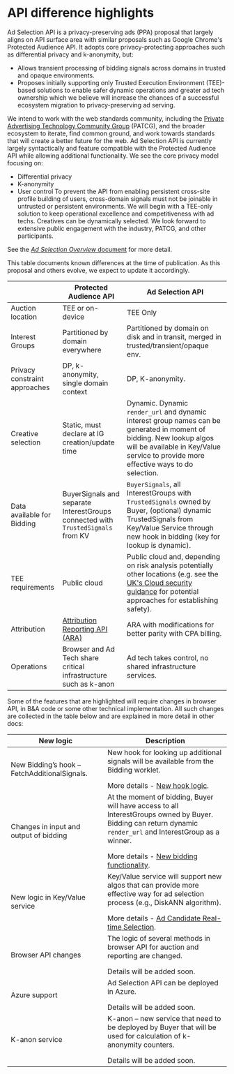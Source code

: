 # API difference highlights
Ad Selection API is a privacy-preserving ads (PPA) proposal that largely aligns on API surface area with similar proposals such as Google Chrome's Protected Audience API. It adopts core privacy-protecting approaches such as differential privacy and k-anonymity, but:
- Allows transient processing of bidding signals across domains in trusted and opaque environments.
- Proposes initially supporting only Trusted Execution Environment (TEE)-based solutions to enable safer dynamic operations and greater ad tech ownership which we believe will increase the chances of a successful ecosystem migration to privacy-preserving ad serving.

We intend to work with the web standards community, including the [Private Advertising Technology Community Group](https://patcg.github.io/) (PATCG), and the broader ecosystem to iterate, find common ground, and work towards standards that will create a better future for the web.
Ad Selection API is currently largely syntactically and feature compatible with the Protected Audience API while allowing additional functionality. We see the core privacy model focusing on:

- Differential privacy
- K-anonymity
- User control
To prevent the API from enabling persistent cross-site profile building of users, cross-domain signals must not be joinable in untrusted or persistent environments. We will begin with a TEE-only solution to keep operational excellence and competitiveness with ad techs. Creatives can be dynamically selected.
We look forward to extensive public engagement with the industry, PATCG, and other participants.

See the [_Ad Selection Overview_ document](Ad%20Selection%20Overview.md) for more detail.

This table documents known differences at the time of publication. As this proposal and others evolve, we expect to update it accordingly.

|  |Protected Audience API | Ad Selection API |
| - | - | - |
| Auction location | TEE or on-device | TEE Only |
| Interest Groups | Partitioned by domain everywhere | Partitioned by domain on disk and in transit, merged in trusted/transient/opaque env. |
| Privacy constraint approaches  | DP, k-anonymity, single domain context | DP, K-anonymity. |
| Creative selection | Static, must declare at IG creation/update time | Dynamic. Dynamic `render_url` and dynamic interest group names can be generated in moment of bidding. New lookup algos will be available in Key/Value service to provide more effective ways to do selection. |
| Data available for Bidding|BuyerSignals and separate InterestGroups connected with `TrustedSignals` from KV | `BuyerSignals`, all InterestGroups with `TrustedSignals` owned by Buyer, (optional) dynamic TrustedSignals from Key/Value Service through new hook in bidding (key for lookup is dynamic). |
| TEE requirements | Public cloud | Public cloud and, depending on risk analysis potentially other locations (e.g. see the [UK's Cloud security guidance](https://www.ncsc.gov.uk/collection/cloud/the-cloud-security-principles) for potential approaches for establishing safety). |
| Attribution | [Attribution Reporting API (ARA)](https://developer.chrome.com/en/docs/privacy-sandbox/attribution-reporting/) | ARA with modifications for better parity with CPA billing. |
| Operations | Browser and Ad Tech share  critical infrastructure such as k-anon | Ad tech takes control, no shared infrastructure services. |

Some of the features that are highlighted will require changes in browser API, in B&A code or some other technical implementation. All such changes are collected in the table below and are explained in more detail in other docs:

| New logic | Description |
| - | - |
| New Bidding’s hook – FetchAdditionalSignals. | New hook for looking up additional signals will be available from the Bidding worklet. </p>More details - [New hook logic]( Bidding%20Service%20functionality.md). |
| Changes in input and output of bidding | At the moment of bidding, Buyer will have access to all InterestGroups owned by Buyer. <br>Bidding can return dynamic `render_url` and InterestGroup as a winner. </p>More details - [New bidding functionality](Life%20of%20an%20Ad%20Request.md#L98-L99). |
| New logic in Key/Value service | Key/Value service will support new algos that can provide more effective way for ad selection process (e.g., DiskANN algorithm). </p>More details - [Ad Candidate Real-time Selection](Ad%20Candidate%20Real-time%20Selection.md). |
| Browser API changes | The logic of several methods in browser API for auction and reporting are changed. </p> Details will be added soon.  |
| Azure support | Ad Selection API can be deployed in Azure. </p> Details will be added soon. |
| K-anon service | K-anon – new service that need to be deployed by Buyer that will be used for calculation of k-anonymity counters.  </p> Details will be added soon. |